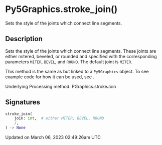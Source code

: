 # Py5Graphics.stroke_join()

Sets the style of the joints which connect line segments.

## Description

Sets the style of the joints which connect line segments. These joints are either mitered, beveled, or rounded and specified with the corresponding parameters `MITER`, `BEVEL`, and `ROUND`. The default joint is `MITER`.

This method is the same as [](sketch_stroke_join) but linked to a `Py5Graphics` object. To see example code for how it can be used, see [](sketch_stroke_join).

Underlying Processing method: PGraphics.strokeJoin

## Signatures

```python
stroke_join(
    join: int,  # either MITER, BEVEL, ROUND
    /,
) -> None
```

Updated on March 06, 2023 02:49:26am UTC
